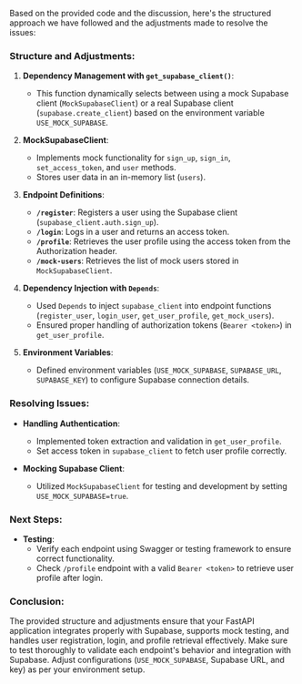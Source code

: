 Based on the provided code and the discussion, here's the structured approach we have followed and the adjustments made to resolve the issues:

### Structure and Adjustments:

1. **Dependency Management with `get_supabase_client()`**:
   - This function dynamically selects between using a mock Supabase client (`MockSupabaseClient`) or a real Supabase client (`supabase.create_client`) based on the environment variable `USE_MOCK_SUPABASE`.

2. **MockSupabaseClient**:
   - Implements mock functionality for `sign_up`, `sign_in`, `set_access_token`, and `user` methods.
   - Stores user data in an in-memory list (`users`).

3. **Endpoint Definitions**:
   - **`/register`**: Registers a user using the Supabase client (`supabase_client.auth.sign_up`).
   - **`/login`**: Logs in a user and returns an access token.
   - **`/profile`**: Retrieves the user profile using the access token from the Authorization header.
   - **`/mock-users`**: Retrieves the list of mock users stored in `MockSupabaseClient`.

4. **Dependency Injection with `Depends`**:
   - Used `Depends` to inject `supabase_client` into endpoint functions (`register_user`, `login_user`, `get_user_profile`, `get_mock_users`).
   - Ensured proper handling of authorization tokens (`Bearer <token>`) in `get_user_profile`.

5. **Environment Variables**:
   - Defined environment variables (`USE_MOCK_SUPABASE`, `SUPABASE_URL`, `SUPABASE_KEY`) to configure Supabase connection details.

### Resolving Issues:

- **Handling Authentication**:
  - Implemented token extraction and validation in `get_user_profile`.
  - Set access token in `supabase_client` to fetch user profile correctly.

- **Mocking Supabase Client**:
  - Utilized `MockSupabaseClient` for testing and development by setting `USE_MOCK_SUPABASE=true`.

### Next Steps:

- **Testing**:
  - Verify each endpoint using Swagger or testing framework to ensure correct functionality.
  - Check `/profile` endpoint with a valid `Bearer <token>` to retrieve user profile after login.

### Conclusion:

The provided structure and adjustments ensure that your FastAPI application integrates properly with Supabase, supports mock testing, and handles user registration, login, and profile retrieval effectively. Make sure to test thoroughly to validate each endpoint's behavior and integration with Supabase. Adjust configurations (`USE_MOCK_SUPABASE`, Supabase URL, and key) as per your environment setup.